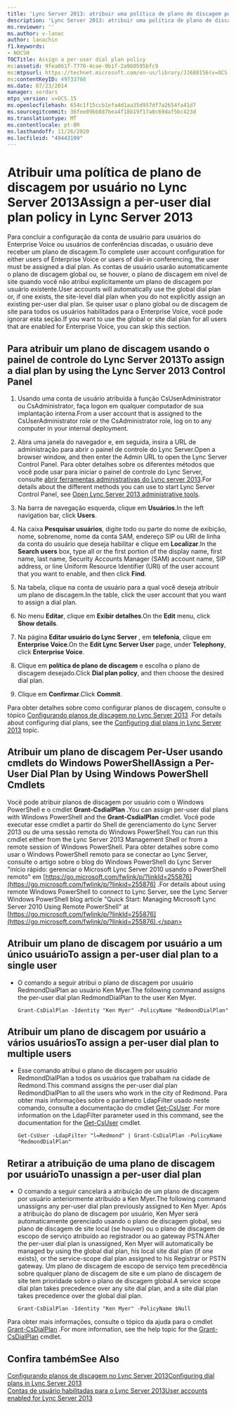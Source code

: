 ```yaml
---
title: 'Lync Server 2013: atribuir uma política de plano de discagem por usuário'
description: 'Lync Server 2013: atribuir uma política de plano de discagem por usuário.'
ms.reviewer: ''
ms.author: v-lanac
author: lanachin
f1.keywords:
- NOCSH
TOCTitle: Assign a per-user dial plan policy
ms:assetid: 9fea861f-7770-4cae-9b1f-2a960595bfc9
ms:mtpsurl: https://technet.microsoft.com/en-us/library/JJ688156(v=OCS.15)
ms:contentKeyID: 49733760
ms.date: 07/23/2014
manager: serdars
mtps_version: v=OCS.15
ms.openlocfilehash: 654c1f15ccb1efa4d1aa35d957df7a2654fa41d7
ms.sourcegitcommit: 36fee89bb887bea4f18b19f17a8c69daf5bc423d
ms.translationtype: MT
ms.contentlocale: pt-BR
ms.lasthandoff: 11/26/2020
ms.locfileid: "49443199"
---
```

# <a name="assign-a-per-user-dial-plan-policy-in-lync-server-2013"></a><span data-ttu-id="d8757-103">Atribuir uma política de plano de discagem por usuário no Lync Server 2013</span><span class="sxs-lookup"><span data-stu-id="d8757-103">Assign a per-user dial plan policy in Lync Server 2013</span></span>

 


<span data-ttu-id="d8757-104">Para concluir a configuração da conta de usuário para usuários do Enterprise Voice ou usuários de conferências discadas, o usuário deve receber um plano de discagem.</span><span class="sxs-lookup"><span data-stu-id="d8757-104">To complete user account configuration for either users of Enterprise Voice or users of dial-in conferencing, the user must be assigned a dial plan.</span></span> <span data-ttu-id="d8757-105">As contas de usuário usarão automaticamente o plano de discagem global ou, se houver, o plano de discagem em nível de site quando você não atribui explicitamente um plano de discagem por usuário existente.</span><span class="sxs-lookup"><span data-stu-id="d8757-105">User accounts will automatically use the global dial plan or, if one exists, the site-level dial plan when you do not explicitly assign an existing per-user dial plan.</span></span> <span data-ttu-id="d8757-106">Se quiser usar o plano global ou de discagem de site para todos os usuários habilitados para o Enterprise Voice, você pode ignorar esta seção.</span><span class="sxs-lookup"><span data-stu-id="d8757-106">If you want to use the global or site dial plan for all users that are enabled for Enterprise Voice, you can skip this section.</span></span>

## <a name="to-assign-a-dial-plan-by-using-the-lync-server-2013-control-panel"></a><span data-ttu-id="d8757-107">Para atribuir um plano de discagem usando o painel de controle do Lync Server 2013</span><span class="sxs-lookup"><span data-stu-id="d8757-107">To assign a dial plan by using the Lync Server 2013 Control Panel</span></span>

1.  <span data-ttu-id="d8757-108">Usando uma conta de usuário atribuída à função CsUserAdministrator ou CsAdministrator, faça logon em qualquer computador de sua implantação interna.</span><span class="sxs-lookup"><span data-stu-id="d8757-108">From a user account that is assigned to the CsUserAdministrator role or the CsAdministrator role, log on to any computer in your internal deployment.</span></span>

2.  <span data-ttu-id="d8757-109">Abra uma janela do navegador e, em seguida, insira a URL de administração para abrir o painel de controle do Lync Server.</span><span class="sxs-lookup"><span data-stu-id="d8757-109">Open a browser window, and then enter the Admin URL to open the Lync Server Control Panel.</span></span> <span data-ttu-id="d8757-110">Para obter detalhes sobre os diferentes métodos que você pode usar para iniciar o painel de controle do Lync Server, consulte [abrir ferramentas administrativas do Lync server 2013](lync-server-2013-open-lync-server-administrative-tools.md).</span><span class="sxs-lookup"><span data-stu-id="d8757-110">For details about the different methods you can use to start Lync Server Control Panel, see [Open Lync Server 2013 administrative tools](lync-server-2013-open-lync-server-administrative-tools.md).</span></span>

3.  <span data-ttu-id="d8757-111">Na barra de navegação esquerda, clique em **Usuários**.</span><span class="sxs-lookup"><span data-stu-id="d8757-111">In the left navigation bar, click **Users**.</span></span>

4.  <span data-ttu-id="d8757-112">Na caixa **Pesquisar usuários**, digite todo ou parte do nome de exibição, nome, sobrenome, nome da conta SAM, endereço SIP ou URI de linha da conta do usuário que deseja habilitar e clique em **Localizar**.</span><span class="sxs-lookup"><span data-stu-id="d8757-112">In the **Search users** box, type all or the first portion of the display name, first name, last name, Security Accounts Manager (SAM) account name, SIP address, or line Uniform Resource Identifier (URI) of the user account that you want to enable, and then click **Find**.</span></span>

5.  <span data-ttu-id="d8757-113">Na tabela, clique na conta de usuário para a qual você deseja atribuir um plano de discagem.</span><span class="sxs-lookup"><span data-stu-id="d8757-113">In the table, click the user account that you want to assign a dial plan.</span></span>

6.  <span data-ttu-id="d8757-114">No menu **Editar**, clique em **Exibir detalhes**.</span><span class="sxs-lookup"><span data-stu-id="d8757-114">On the **Edit** menu, click **Show details**.</span></span>

7.  <span data-ttu-id="d8757-115">Na página **Editar usuário do Lync Server** , em **telefonia**, clique em **Enterprise Voice**.</span><span class="sxs-lookup"><span data-stu-id="d8757-115">On the **Edit Lync Server User** page, under **Telephony**, click **Enterprise Voice**.</span></span>

8.  <span data-ttu-id="d8757-116">Clique em **política de plano de discagem** e escolha o plano de discagem desejado.</span><span class="sxs-lookup"><span data-stu-id="d8757-116">Click **Dial plan policy**, and then choose the desired dial plan.</span></span>

9.  <span data-ttu-id="d8757-117">Clique em **Confirmar**.</span><span class="sxs-lookup"><span data-stu-id="d8757-117">Click **Commit**.</span></span>

<span data-ttu-id="d8757-118">Para obter detalhes sobre como configurar planos de discagem, consulte o tópico [Configurando planos de discagem no Lync Server 2013](lync-server-2013-configuring-dial-plans.md) .</span><span class="sxs-lookup"><span data-stu-id="d8757-118">For details about configuring dial plans, see the [Configuring dial plans in Lync Server 2013](lync-server-2013-configuring-dial-plans.md) topic.</span></span>

## <a name="assign-a-per-user-dial-plan-by-using-windows-powershell-cmdlets"></a><span data-ttu-id="d8757-119">Atribuir um plano de discagem Per-User usando cmdlets do Windows PowerShell</span><span class="sxs-lookup"><span data-stu-id="d8757-119">Assign a Per-User Dial Plan by Using Windows PowerShell Cmdlets</span></span>

<span data-ttu-id="d8757-120">Você pode atribuir planos de discagem por usuário com o Windows PowerShell e o cmdlet **Grant-CsdialPlan** .</span><span class="sxs-lookup"><span data-stu-id="d8757-120">You can assign per-user dial plans with Windows PowerShell and the **Grant-CsdialPlan** cmdlet.</span></span> <span data-ttu-id="d8757-121">Você pode executar esse cmdlet a partir do Shell de gerenciamento do Lync Server 2013 ou de uma sessão remota do Windows PowerShell.</span><span class="sxs-lookup"><span data-stu-id="d8757-121">You can run this cmdlet either from the Lync Server 2013 Management Shell or from a remote session of Windows PowerShell.</span></span> <span data-ttu-id="d8757-122">Para obter detalhes sobre como usar o Windows PowerShell remoto para se conectar ao Lync Server, consulte o artigo sobre o blog do Windows PowerShell do Lync Server "início rápido: gerenciar o Microsoft Lync Server 2010 usando o PowerShell remoto" em [https://go.microsoft.com/fwlink/p/?linkId=255876](https://go.microsoft.com/fwlink/p/?linkid=255876) .</span><span class="sxs-lookup"><span data-stu-id="d8757-122">For details about using remote Windows PowerShell to connect to Lync Server, see the Lync Server Windows PowerShell blog article "Quick Start: Managing Microsoft Lync Server 2010 Using Remote PowerShell" at [https://go.microsoft.com/fwlink/p/?linkId=255876](https://go.microsoft.com/fwlink/p/?linkid=255876).</span></span>

## <a name="to-assign-a-per-user-dial-plan-to-a-single-user"></a><span data-ttu-id="d8757-123">Atribuir um plano de discagem por usuário a um único usuário</span><span class="sxs-lookup"><span data-stu-id="d8757-123">To assign a per-user dial plan to a single user</span></span>

  - <span data-ttu-id="d8757-124">O comando a seguir atribui o plano de discagem por usuário RedmondDialPlan ao usuário Ken Myer.</span><span class="sxs-lookup"><span data-stu-id="d8757-124">The following command assigns the per-user dial plan RedmondDialPlan to the user Ken Myer.</span></span>
    
        Grant-CsDialPlan -Identity "Ken Myer" -PolicyName "RedmondDialPlan"

## <a name="to-assign-a-per-user-dial-plan-to-multiple-users"></a><span data-ttu-id="d8757-125">Atribuir um plano de discagem por usuário a vários usuários</span><span class="sxs-lookup"><span data-stu-id="d8757-125">To assign a per-user dial plan to multiple users</span></span>

  - <span data-ttu-id="d8757-126">Esse comando atribui o plano de discagem por usuário RedmondDialPlan a todos os usuários que trabalham na cidade de Redmond.</span><span class="sxs-lookup"><span data-stu-id="d8757-126">This command assigns the per-user dial plan RedmondDialPlan to all the users who work in the city of Redmond.</span></span> <span data-ttu-id="d8757-127">Para obter mais informações sobre o parâmetro LdapFilter usado neste comando, consulte a documentação do cmdlet [Get-CsUser](https://technet.microsoft.com/library/gg398125\(v=ocs.15\)) .</span><span class="sxs-lookup"><span data-stu-id="d8757-127">For more information on the LdapFilter parameter used in this command, see the documentation for the [Get-CsUser](https://technet.microsoft.com/library/gg398125\(v=ocs.15\)) cmdlet.</span></span>
    
        Get-CsUser -LdapFilter "l=Redmond" | Grant-CsDialPlan -PolicyName "RedmondDialPlan"

## <a name="to-unassign-a-per-user-dial-plan"></a><span data-ttu-id="d8757-128">Retirar a atribuição de uma plano de discagem por usuário</span><span class="sxs-lookup"><span data-stu-id="d8757-128">To unassign a per-user dial plan</span></span>

  - <span data-ttu-id="d8757-129">O comando a seguir cancelará a atribuição de um plano de discagem por usuário anteriormente atribuído a Ken Myer.</span><span class="sxs-lookup"><span data-stu-id="d8757-129">The following command unassigns any per-user dial plan previously assigned to Ken Myer.</span></span> <span data-ttu-id="d8757-130">Após a atribuição do plano de discagem por usuário, Ken Myer será automaticamente gerenciado usando o plano de discagem global, seu plano de discagem de site local (se houver) ou o plano de discagem de escopo de serviço atribuído ao registrador ou ao gateway PSTN.</span><span class="sxs-lookup"><span data-stu-id="d8757-130">After the per-user dial plan is unassigned, Ken Myer will automatically be managed by using the global dial plan, his local site dial plan (if one exists), or the service-scope dial plan assigned to his Registrar or PSTN gateway.</span></span> <span data-ttu-id="d8757-131">Um plano de discagem de escopo de serviço tem precedência sobre qualquer plano de discagem de site e um plano de discagem de site tem prioridade sobre o plano de discagem global.</span><span class="sxs-lookup"><span data-stu-id="d8757-131">A service scope dial plan takes precedence over any site dial plan, and a site dial plan takes precedence over the global dial plan.</span></span>
    
        Grant-CsDialPlan -Identity "Ken Myer" -PolicyName $Null

<span data-ttu-id="d8757-132">Para obter mais informações, consulte o tópico da ajuda para o cmdlet [Grant-CsDialPlan](https://technet.microsoft.com/library/gg398547\(v=ocs.15\)) .</span><span class="sxs-lookup"><span data-stu-id="d8757-132">For more information, see the help topic for the [Grant-CsDialPlan](https://technet.microsoft.com/library/gg398547\(v=ocs.15\)) cmdlet.</span></span>

## <a name="see-also"></a><span data-ttu-id="d8757-133">Confira também</span><span class="sxs-lookup"><span data-stu-id="d8757-133">See Also</span></span>


[<span data-ttu-id="d8757-134">Configurando planos de discagem no Lync Server 2013</span><span class="sxs-lookup"><span data-stu-id="d8757-134">Configuring dial plans in Lync Server 2013</span></span>](lync-server-2013-configuring-dial-plans.md)  
[<span data-ttu-id="d8757-135">Contas de usuário habilitadas para o Lync Server 2013</span><span class="sxs-lookup"><span data-stu-id="d8757-135">User accounts enabled for Lync Server 2013</span></span>](lync-server-2013-user-accounts-enabled-for-lync-server.md)

